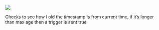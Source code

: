 ﻿![](https://lh5.googleusercontent.com/t5UyIhndptZirZZw2PkPz9kPb1RjxJCyrw6zrGoqZzH0UzeRCippenzEz_fGdk-M2OX7tXha0TTRYPaeaQPXuz8PgOI6HmfsOJxQwttaeGiCzfnigQnnTulG5sr6hjpcS3o1caIx)

Checks to see how l old the timestamp is from current time, if it’s longer than max age then a trigger is sent true
